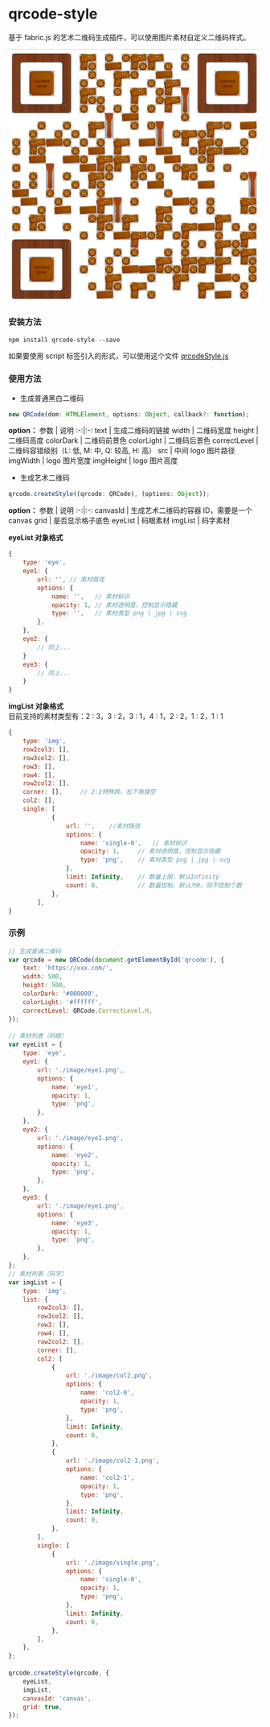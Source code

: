 # qrcode-style

基于 fabric.js 的艺术二维码生成插件，可以使用图片素材自定义二维码样式。

![](./image/doc/qrcode.png '例子')

### 安装方法

```
npm install qrcode-style --save
```

如果要使用 script 标签引入的形式，可以使用这个文件 [qrcodeStyle.js](https://github.com/coderhsw/qrcode-style/blob/master/dist/qrcodeStyle.js)

### 使用方法

-   生成普通黑白二维码

```js
new QRCode(dom: HTMLElement, options: Object, callback?: function);
```

**option：**
参数 | 说明
:-:|:-:
text | 生成二维码的链接
width | 二维码宽度
height | 二维码高度
colorDark | 二维码前景色
colorLight | 二维码后景色
correctLevel | 二维码容错级别（L: 低, M: 中, Q: 较高, H: 高）
src | 中间 logo 图片路径
imgWidth | logo 图片宽度
imgHeight | logo 图片高度

-   生成艺术二维码

```js
qrcode.createStyle((qrcode: QRCode), (options: Object));
```

**option：**
参数 | 说明
:-:|:-:
canvasId | 生成艺术二维码的容器 ID，需要是一个 canvas
grid | 是否显示格子底色
eyeList | 码眼素材
imgList | 码字素材

**eyeList 对象格式**

```js
{
    type: 'eye',
    eye1: {
        url: '', // 素材路径
        options: {
            name: '',   // 素材标识
            opacity: 1, // 素材透明度，控制显示隐藏
            type: '',   // 素材类型 png | jpg | svg
        },
    },
    eye2: {
        // 同上...
    }
    eye3: {
        // 同上...
    }
}
```

**imgList 对象格式** </br>
目前支持的素材类型有：2 : 3，3 : 2，3 : 1，4 : 1，2 : 2，1 : 2，1 : 1

```js
{
    type: 'img',
    row2col3: [],
    row3col2: [],
    row3: [],
    row4: [],
    row2col2: [],
    corner: [],     // 2:2特殊款，右下角镂空
    col2: [],
    single: [
            {
                url: '',    //素材路径
                options: {
                    name: 'single-0',   // 素材标识
                    opacity: 1,     // 素材透明度，控制显示隐藏
                    type: 'png',    // 素材类型 png | jpg | svg
                },
                limit: Infinity,    // 数量上限，默认Infinity
                count: 0,           // 数量控制，默认为0，则不控制个数
            },
        ],
}
```

### 示例

```js
// 生成普通二维码
var qrcode = new QRCode(document.getElementById('qrcode'), {
	text: 'https://xxx.com/',
	width: 500,
	height: 500,
	colorDark: '#000000',
	colorLight: '#ffffff',
	correctLevel: QRCode.CorrectLevel.H,
});

// 素材列表（码眼）
var eyeList = {
	type: 'eye',
	eye1: {
		url: './image/eye1.png',
		options: {
			name: 'eye1',
			opacity: 1,
			type: 'png',
		},
	},
	eye2: {
		url: './image/eye1.png',
		options: {
			name: 'eye2',
			opacity: 1,
			type: 'png',
		},
	},
	eye3: {
		url: './image/eye1.png',
		options: {
			name: 'eye3',
			opacity: 1,
			type: 'png',
		},
	},
};
// 素材列表（码字）
var imgList = {
	type: 'img',
	list: {
		row2col3: [],
		row3col2: [],
		row3: [],
		row4: [],
		row2col2: [],
		corner: [],
		col2: [
			{
				url: './image/col2.png',
				options: {
					name: 'col2-0',
					opacity: 1,
					type: 'png',
				},
				limit: Infinity,
				count: 0,
			},
			{
				url: './image/col2-1.png',
				options: {
					name: 'col2-1',
					opacity: 1,
					type: 'png',
				},
				limit: Infinity,
				count: 0,
			},
		],
		single: [
			{
				url: './image/single.png',
				options: {
					name: 'single-0',
					opacity: 1,
					type: 'png',
				},
				limit: Infinity,
				count: 0,
			},
		],
	},
};

qrcode.createStyle(qrcode, {
	eyeList,
	imgList,
	canvasId: 'canvas',
	grid: true,
});
```
